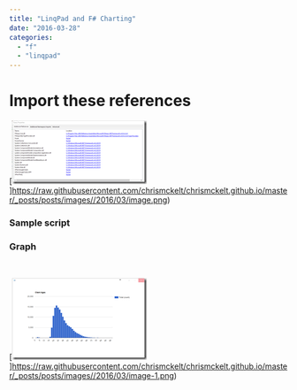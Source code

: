 ```yaml
---
title: "LinqPad and F# Charting"
date: "2016-03-28"
categories: 
  - "f"
  - "linqpad"
---
```


# Import these references

[![image](images/image_thumb.png "image")]https://raw.githubusercontent.com/chrismckelt/chrismckelt.github.io/master/_posts/posts/images//2016/03/image.png)

### Sample script

<script src="https://gist.github.com/chrismckelt/7f2ec81a893e5f31d056.js"></script>

### Graph

 

[![image](images/image_thumb-1.png "image")]https://raw.githubusercontent.com/chrismckelt/chrismckelt.github.io/master/_posts/posts/images//2016/03/image-1.png)
